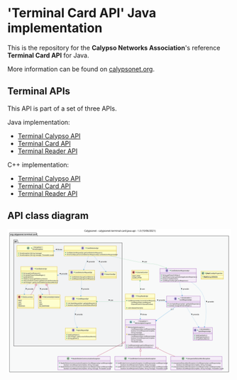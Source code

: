 # 'Terminal Card API' Java implementation

This is the repository for the **Calypso Networks Association**'s reference **Terminal Card API** for Java.

More information can be found on [calypsonet.org](http://calypsonet.org).

## Terminal APIs

This API is part of a set of three APIs.

Java implementation:
* [Terminal Calypso API](https://github.com/calypsonet/calypsonet-terminal-calypso-java-api)
* [Terminal Card API](https://github.com/calypsonet/calypsonet-terminal-card-java-api)
* [Terminal Reader API](https://github.com/calypsonet/calypsonet-terminal-reader-java-api)

C++ implementation:
* [Terminal Calypso API](https://github.com/calypsonet/calypsonet-terminal-calypso-cpp-api)
* [Terminal Card API](https://github.com/calypsonet/calypsonet-terminal-card-cpp-api)
* [Terminal Reader API](https://github.com/calypsonet/calypsonet-terminal-reader-cpp-api)

## API class diagram

![API class diagram](src/main/uml/api_class_diagram.svg)